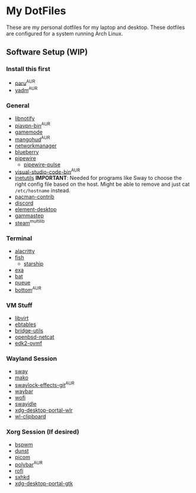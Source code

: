 # My DotFiles

These are my personal dotfiles for my laptop and desktop. These dotfiles are configured for a system running Arch Linux.

## Software Setup (WIP)

### Install this first

- [paru](https://aur.archlinux.org/packages/paru/)<sup>AUR</sup>
- [yadm](https://aur.archlinux.org/packages/yadm/)<sup>AUR</sup>

### General

- [libnotify](https://archlinux.org/packages/?name=libnotify)
- [piavpn-bin](https://aur.archlinux.org/packages/piavpn-bin/)<sup>AUR</sup>
- [gamemode](https://archlinux.org/packages/community/x86_64/gamemode/)
- [mangohud](https://aur.archlinux.org/packages/mangohud/)<sup>AUR</sup>
- [networkmanager](https://archlinux.org/packages/extra/x86_64/networkmanager/)
- [blueberry](https://archlinux.org/packages/community/any/blueberry/)
- [pipewire](https://archlinux.org/packages/extra/x86_64/pipewire/)
  - [pipewire-pulse](https://archlinux.org/packages/extra/x86_64/pipewire-pulse/)
- [visual-studio-code-bin](https://aur.archlinux.org/packages/visual-studio-code-bin)<sup>AUR</sup>
- [inetutils](https://archlinux.org/packages/core/x86_64/inetutils/) **IMPORTANT**: Needed for programs like Sway to choose the right config file based on the host. Might be able to remove and just cat ```/etc/hostname``` instead.
- [pacman-contrib](https://archlinux.org/packages/community/x86_64/pacman-contrib/)
- [discord](https://archlinux.org/packages/community/x86_64/discord/)
- [element-desktop](https://archlinux.org/packages/community/x86_64/element-desktop/)
- [gammastep](https://archlinux.org/packages/community/x86_64/gammastep/)
- [steam](https://archlinux.org/packages/multilib/x86_64/steam/)<sup>multilib</sup>

### Terminal

- [alacritty](https://archlinux.org/packages/community/x86_64/alacritty/)
- [fish](https://archlinux.org/packages/community/x86_64/fish/)
  - [starship](https://archlinux.org/packages/community/x86_64/starship/)
- [exa](https://archlinux.org/packages/community/x86_64/exa/)
- [bat](https://archlinux.org/packages/community/x86_64/bat/)
- [pueue](https://archlinux.org/packages/community/x86_64/pueue/)
- [bottom](https://aur.archlinux.org/packages/bottom/)<sup>AUR</sup>

### VM Stuff

- [libvirt](https://archlinux.org/packages/community/x86_64/libvirt/)
- [ebtables](https://archlinux.org/packages/extra/x86_64/ebtables/)
- [bridge-utils](https://archlinux.org/packages/extra/x86_64/bridge-utils/)
- [openbsd-netcat](https://archlinux.org/packages/community/x86_64/openbsd-netcat/)
- [edk2-ovmf](https://archlinux.org/packages/extra/any/edk2-ovmf/)

### Wayland Session

- [sway](https://archlinux.org/packages/community/x86_64/sway/)
- [mako](https://archlinux.org/packages/community/x86_64/mako/)
- [swaylock-effects-git](https://aur.archlinux.org/packages/swaylock-effects-git/)<sup>AUR</sup>
- [waybar](https://archlinux.org/packages/community/x86_64/waybar/)
- [wofi](https://archlinux.org/packages/community/x86_64/wofi/)
- [swayidle](https://archlinux.org/packages/community/x86_64/swayidle/)
- [xdg-desktop-portal-wlr](https://archlinux.org/packages/community/x86_64/xdg-desktop-portal-wlr/)
- [wl-clipboard](https://archlinux.org/packages/community/x86_64/wl-clipboard/)

### Xorg Session (If desired)

- [bspwm](https://archlinux.org/packages/community/x86_64/bspwm/)
- [dunst](https://archlinux.org/packages/community/x86_64/dunst/)
- [picom](https://archlinux.org/packages/community/x86_64/picom/)
- [polybar](https://aur.archlinux.org/packages/polybar/)<sup>AUR</sup>
- [rofi](https://archlinux.org/packages/community/x86_64/rofi/)
- [sxhkd](https://archlinux.org/packages/community/x86_64/sxhkd/)
- [xdg-desktop-portal-gtk](https://archlinux.org/packages/extra/x86_64/xdg-desktop-portal-gtk/)
